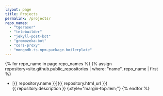 ```yaml
---
layout: page
title: Projects
permalink: /projects/
repo_names:
  - "tgeraser"
  - "telebuilder"
  - "jekyll-post-bot"
  - "gromozeka-bot"
  - "cors-proxy"
  - "mongodb-ts-npm-package-boilerplate"
---
```


{% for repo_name in page.repo_names %}
  {% assign repository=site.github.public_repositories | where: "name", repo_name | first %}
  * [{{ repository.name }}]({{ repository.html_url }})<br />{{ repository.description }}
  {:style="margin-top:1em;"}
{% endfor %}
